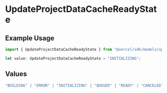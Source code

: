 # UpdateProjectDataCacheReadyState

## Example Usage

```typescript
import { UpdateProjectDataCacheReadyState } from "@vercel/sdk/models/updateprojectdatacacheop.js";

let value: UpdateProjectDataCacheReadyState = "INITIALIZING";
```

## Values

```typescript
"BUILDING" | "ERROR" | "INITIALIZING" | "QUEUED" | "READY" | "CANCELED"
```